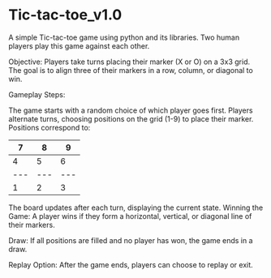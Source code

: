 # Tic-tac-toe_v1.0
A simple Tic-tac-toe game using python and its libraries. Two human players play this game against each other.

Objective:
Players take turns placing their marker (X or O) on a 3x3 grid. The goal is to align three of their markers in a row, column, or diagonal to win.

Gameplay Steps:

The game starts with a random choice of which player goes first.
Players alternate turns, choosing positions on the grid (1-9) to place their marker. Positions correspond to:

 7 | 8 | 9
---|---|---
 4 | 5 | 6
---|---|---
 1 | 2 | 3
The board updates after each turn, displaying the current state.
Winning the Game:
A player wins if they form a horizontal, vertical, or diagonal line of their markers.

Draw:
If all positions are filled and no player has won, the game ends in a draw.

Replay Option:
After the game ends, players can choose to replay or exit.
